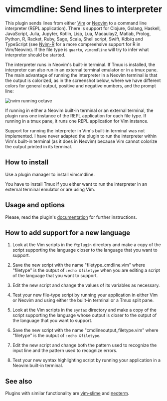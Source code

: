 # vimcmdline: Send lines to interpreter

This plugin sends lines from either [Vim] or [Neovim] to a command line
interpreter (REPL application). There is support for
Clojure, Golang, Haskell, JavaScript, Julia, Jupyter, Kotlin, Lisp,
Lua, Macaulay2, Matlab, Prolog, Python, R, Racket, Ruby, Sage,
Scala, Shell script, Swift, Kdb/q and TypeScript
(see [Nvim-R] for a more compreehsive support for R in Vim/Neovim).
If the file type is `quarto`, `vimcmdline` will try to infer what interpreter
should be started.

The interpreter runs in Neovim's built-in terminal.
If Tmux is installed, the interpreter can also run in
an external terminal emulator or in a tmux pane. The main advantage
of running the interpreter in a Neovim terminal is that the output is
colorized, as in the screenshot below, where we have different colors for
general output, positive and negative numbers, and the prompt line:

![nvim running octave](https://cloud.githubusercontent.com/assets/891655/7090493/5fba2426-df71-11e4-8eb8-f17668d9361a.png)

If running in either a Neovim built-in terminal or an external terminal, the
plugin runs one instance of the REPL application for each file type. If
running in a tmux pane, it runs one REPL application for Vim instance.

Support for running the interpreter in Vim's built-in terminal was not
implemented.
I have never adapted the plugin to run the interpreter within Vim's built-in
terminal (as it does in Neovim) because Vim cannot colorize the output printed
in its terminal.

## How to install

Use a plugin manager to install vimcmdline.

You have to install Tmux if you either want to run the interpreter in an
external terminal emulator or are using Vim.


## Usage and options

Please, read the plugin's
[documentation](https://raw.githubusercontent.com/jalvesaq/vimcmdline/master/doc/vimcmdline.txt)
for further instructions.


## How to add support for a new language

  1. Look at the Vim scripts in the `ftplugin` directory and make a copy of
     the script supporting the language closer to the language that you want
     to support.

  2. Save the new script with the name "filetype\_cmdline.vim" where
     "filetype" is the output of `:echo &filetype` when you are editing a
     script of the language that you want to support.

  3. Edit the new script and change the values of its variables as necessary.

  4. Test your new file-type script by running your application in either Vim
     or Neovim and using either the built-in terminal or a Tmux split pane.

  5. Look at the Vim scripts in the `syntax` directory and make a copy of the
     script supporting the language whose output is closer to the output of
     the language that you want to support.

  6. Save the new script with the name "cmdlineoutput\_filetype.vim" where
     "filetype" is the output of `:echo &filetype`.

  7. Edit the new script and change both the pattern used to recognize the
     input line and the pattern used to recognize errors.

  8. Test your new syntax highlighting script by running your application in a
     Neovim built-in terminal.

## See also

Plugins with similar functionality are [vim-slime] and [neoterm].

[Vim]: http://www.vim.org
[Neovim]: https://github.com/neovim/neovim
[vim-slime]: https://github.com/jpalardy/vim-slime
[neoterm]: https://github.com/kassio/neoterm
[Nvim-R]: https://github.com/jalvesaq/Nvim-R
